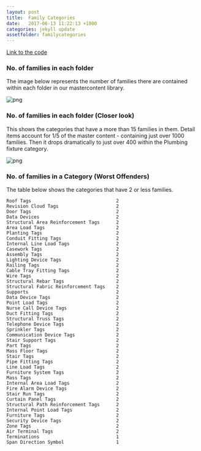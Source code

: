 ```yaml
---
layout: post
title:  Family Categories
date:   2017-06-13 11:22:13 +1000
categories: jekyll update
assetfolder: familycategories
---
```


[Link to the code][familyCategoryCode] 

### No. of families in each folder

The image below represents the number of families there are contained within each folder in our mastercontent library. 

![png]({{site.baseurl}}/assets/{{post.assetfolder}}/allCategories.png)

### No. of families in each folder (Closer look)

This shows the categories that have a more than 15 families in them. Detail items account for 1/5 of the master content - containing just over 1000 families. Then it drops dramatically to just over 400 within the Plumbing fixture category.

![png]({{site.baseurl}}/assets/{{post.assetfolder}}/worstOff.png)

### No. of families in a Category (Worst Offenders)

The table below shows the categories that have 2 or less families.

    Roof Tags                               2
    Revision Cloud Tags                     2
    Door Tags                               2
    Data Devices                            2
    Structural Area Reinforcement Tags      2
    Area Load Tags                          2
    Planting Tags                           2
    Conduit Fitting Tags                    2
    Internal Line Load Tags                 2
    Casework Tags                           2
    Assembly Tags                           2
    Lighting Device Tags                    2
    Railing Tags                            2
    Cable Tray Fitting Tags                 2
    Wire Tags                               2
    Structural Rebar Tags                   2
    Structural Fabric Reinforcement Tags    2
    Supports                                2
    Data Device Tags                        2
    Point Load Tags                         2
    Nurse Call Device Tags                  2
    Duct Fitting Tags                       2
    Structural Truss Tags                   2
    Telephone Device Tags                   2
    Sprinkler Tags                          2
    Communication Device Tags               2
    Stair Support Tags                      2
    Part Tags                               2
    Mass Floor Tags                         2
    Stair Tags                              2
    Pipe Fitting Tags                       2
    Line Load Tags                          2
    Furniture System Tags                   2
    Mass Tags                               2
    Internal Area Load Tags                 2
    Fire Alarm Device Tags                  2
    Stair Run Tags                          2
    Curtain Panel Tags                      2
    Structural Path Reinforcement Tags      2
    Internal Point Load Tags                2
    Furniture Tags                          2
    Security Device Tags                    2
    Zone Tags                               2
    Air Terminal Tags                       2
    Terminations                            1
    Span Direction Symbol                   1

[familyCategoryCode]: https://github.com/annisarivera/mastercontent/blob/master/working/Master%20Content.ipynb
